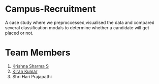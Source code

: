 # Campus-Recruitment
A case study where we preproccessed,visualised the data and compared several classification modals to determine whether a candidate will get placed or not.

# Team Members
1. [Krishna Sharma S](https://github.com/krishna16sharma)
2. [Kiran Kumar](https://github.com/kiran-kmr1810)
3. Shri Hari Prajapathi

